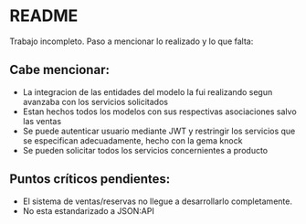 # README
Trabajo incompleto. Paso a mencionar lo realizado y lo que falta:

## Cabe mencionar:
* La integracion de las entidades del modelo la fui realizando segun avanzaba con los servicios solicitados
* Estan hechos todos los modelos con sus respectivas asociaciones salvo las ventas
* Se puede autenticar usuario mediante JWT y restringir los servicios que se especifican adecuadamente, hecho con la gema knock
* Se pueden solicitar todos los servicios concernientes a producto

## Puntos críticos pendientes:
* El sistema de ventas/reservas no llegue a desarrollarlo completamente.
* No esta estandarizado a JSON:API
